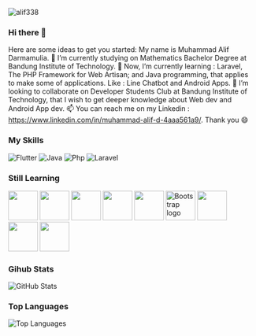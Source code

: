 <p> <img src="https://komarev.com/ghpvc/?username=alif338&color=green" alt="alif338"> </p>

### Hi there 👋


Here are some ideas to get you started:
My name is Muhammad Alif Darmamulia. 🔭 I’m currently studying on Mathematics Bachelor Degree at Bandung Institute of Technology. 🌱 Now, I’m currently learning : Laravel, The PHP Framework for Web Artisan; and Java programming, that applies to make some of applications. Like : Line Chatbot and Android Apps. 👯 I’m looking to collaborate on Developer Students Club at Bandung Institute of Technology, that I wish to get deeper knowledge about Web dev and Android App dev. 📫 You can reach me on my Linkedin : https://www.linkedin.com/in/muhammad-alif-d-4aaa561a9/. Thank you 😄 

### My Skills
<p>
   <img alt="Flutter" src="https://img.shields.io/badge/-Flutter-3498eb?style=flat-square&logo=flutter&logoColor=white" />
  <img alt="Java" src="https://img.shields.io/badge/-Java-eb8334?style=flat-square&logo=java&logoColor=white" /> 
  <img alt="Php" src="https://img.shields.io/badge/-Php-4934eb?style=flat-square&logo=php&logoColor=white" />
  <img alt="Laravel" src="https://img.shields.io/badge/-Laravel-ff0000?style=flat-square&logo=laravel&logoColor=white" />
</p>

### Still Learning
<span>
<img src="https://developer.android.com/images/brand/Android_Robot.png" height="60">
<img src="https://cdn.jsdelivr.net/npm/programming-languages-logos/src/java/java.png" height="60">
<img src="https://cdn.jsdelivr.net/npm/programming-languages-logos/src/kotlin/kotlin.png" height="60">
  <img src="https://upload.wikimedia.org/wikipedia/commons/1/17/Google-flutter-logo.png" height="60">
<img src="https://cdn.jsdelivr.net/npm/programming-languages-logos/src/html/html.png" height="60">  
<img src="https://upload.wikimedia.org/wikipedia/commons/b/b2/Bootstrap_logo.svg" alt="Bootstrap logo" height="60">  
<img src="https://seeklogo.com/images/L/laravel-logo-41EC1D4C3F-seeklogo.com.png" height="60"> 
<img src="https://cdn.jsdelivr.net/npm/programming-languages-logos/src/python/python.png" height="60"><t>
<img src="https://cdn.jsdelivr.net/npm/programming-languages-logos/src/php/php.png" height="60"> 
</span>

### Gihub Stats
<p><img src="https://github-readme-stats.vercel.app/api?username=alif338&amp;show_icons=true&amp;count_private=true&amp;theme=cobalt" alt="GitHub Stats"></p>

### Top Languages
<p><img src="https://github-readme-stats.vercel.app/api/top-langs/?username=alif338&amp;layout=compact" alt="Top Languages"></p>
